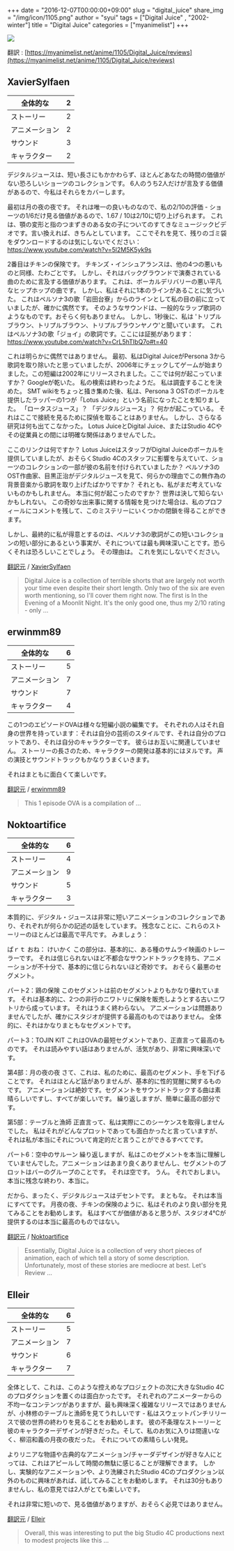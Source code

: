 +++
date = "2016-12-07T00:00:00+09:00"
slug = "digital_juice"
share_img = "/img/icon/1105.png"
author = "syui"
tags = ["Digital Juice" , "2002-winter"]
title = "Digital Juice"
categories = ["myanimelist"]
+++

![](https://myanimelist.cdn-dena.com/images/anime/12/17437.jpg)


<!--more-->

翻訳 : [https://myanimelist.net/anime/1105/Digital_Juice/reviews](https://myanimelist.net/anime/1105/Digital_Juice/reviews)


## XavierSylfaen



全体的な|  2
--- | ---
ストーリー|  2
アニメーション|  2
サウンド|  3
キャラクター|  2

デジタルジュースは、短い長さにもかかわらず、ほとんどあなたの時間の価値がない恐ろしいショーツのコレクションです。  6人のうち2人だけが言及する価値があるので、今私はそれらをカバーします。

最初は月の夜の夜です。 それは唯一の良いものなので、私の2/10の評価 - ショーツの1/6だけ見る価値があるので、1.67 / 10は2/10に切り上げられます。 これは、顎の変形と指のつまずきのある女の子についてのすてきなミュージックビデオです。言い換えれば、きちんとしています。 ここでそれを見て、残りのゴミ袋をダウンロードするのは気にしないでください：https://www.youtube.com/watch?v=5l2M5K5yk9s

2番目はチキンの保険です。 チキンズ・インシュアランスは、他の4つの悪いものと同様、たわごとです。 しかし、それはバックグラウンドで演奏されている曲のために言及する価値があります。 これは、ボーカルデリバリーの悪い平凡なヒップホップの曲です。 しかし、私はそれに1本のラインがあることに気づいた。 これはペルソナ3の歌「岩田台寮」からのラインとして私の目の前に立っていましたが、確かに偶然です。 そのようなサウンドは、一般的なラップ歌詞のようなものです。おそらく何もありません。 しかし、1秒後に、私は 'トリプルブラウン、トリプルブラウン、トリプルブラウンヤノウ'と聞いています。 これはペルソナ3の歌「ジョイ」の歌詞です。ここには証拠があります：https://www.youtube.com/watch?v=CrL5hTIbQ7o#t=40

これは明らかに偶然ではありません。 最初、私はDigital JuiceがPersona 3から歌詞を取り除いたと思っていましたが、2006年にチェックしてゲームが始まりました。この短編は2002年にリリースされました。ここでは何が起こっていますか？ Googleが乾いた。 私の検索は終わったようだ。 私は調査することを決めた。  SMT wikiをちょっと掻き集めた後、私は、Persona 3 OSTのボーカルを提供したラッパーの1つが「Lotus Juice」という名前になったことを知りました。  「ロータスジュース」？  「デジタルジュース」？ 何かが起こっている。 それはここで接続を見るために探偵を取ることはありません。 しかし、さらなる研究は何も出てこなかった。  Lotus JuiceとDigital Juice、またはStudio 4Cやその従業員との間には明確な関係はありませんでした。 

ここのリンクは何ですか？  Lotus JuiceはスタッフがDigital Juiceのボーカルを提供していましたが、おそらくStudio 4Cのスタッフに影響を与えていて、ショーツのコレクションの一部が彼の名前を付けられていましたか？ ペルソナ3のOST作曲家、目黒正治がデジタルジュースを見て、何らかの理由でこの無作為の背景音楽から歌詞を取り上げたばかりですか？ それとも、私がまだ考えていないものかもしれません。 本当に何が起こったのですか？ 世界は決して知らないかもしれない。 この奇妙な出来事に関する情報を見つけた場合は、私のプロフィールにコメントを残して、このミステリーにいくつかの閉鎖を得ることができます。

しかし、最終的に私が得意とするのは、ペルソナ3の歌詞がこの短いコレクションの短い部分にあるという事実が、それについては最も興味深いことです。恐らくそれは恐ろしいことでしょう。 その理由は。 これを気にしないでください。

[翻訳元](https://myanimelist.net/reviews.php?id=157809) / [XavierSylfaen](https://myanimelist.net/profile/XavierSylfaen/reviews)


> Digital Juice is a collection of terrible shorts that are largely not worth your time even despite their short length. Only two of the six are even worth mentioning, so I'll cover them right now.    The first is In the Evening of a Moonlit Night. It's the only good one, thus my 2/10 rating - only  ...

## erwinmm89



全体的な|  6
--- | ---
ストーリー|  5
アニメーション|  7
サウンド|  7
キャラクター|  4

この1つのエピソードOVAは様々な短編小説の編集です。 それぞれの人はそれ自身の世界を持っています：それは自分の芸術のスタイルです、それは自分のプロットであり、それは自分のキャラクターです。 彼らはお互いに関連していません。 ストーリーの長さのため、キャラクターの開発は基本的にはヌルです。 声の演技とサウンドトラックもかなりうまくいきます。

それはまともに面白くて楽しいです。

[翻訳元](https://myanimelist.net/reviews.php?id=8425) / [erwinmm89](https://myanimelist.net/profile/erwinmm89/reviews)


> This 1 episode OVA is a compilation of ...

## Noktoartifice



全体的な|  6
--- | ---
ストーリー|  4
アニメーション|  9
サウンド|  5
キャラクター|  3

本質的に、デジタル・ジュースは非常に短いアニメーションのコレクションであり、それぞれが何らかの記述の話をしています。 残念なことに、これらのストーリーのほとんどは最高で平凡です。 みましょう：

ぱｒｔ おね： けいかく
この部分は、基本的に、ある種のサムライ映画のトレーラーです。 それは信じられないほど不都合なサウンドトラックを持ち、アニメーションが不十分で、基本的に信じられないほど奇妙です。 おそらく最悪のセグメント。

パート2：鶏の保険
このセグメントは前のセグメントよりもかなり優れています。 それは基本的に、2つの非行のニワトリに保険を販売しようとする古いニワトリから成っています。 それはうまく終わらない。 アニメーションは問題ありませんでしたが、確かにスタジオが提供する最高のものではありません。 全体的に、それはかなりまともなセグメントです。

パート3：TOJIN KIT
これはOVAの最短セグメントであり、正直言って最高のものです。 それは読みやすい話はありませんが、活気があり、非常に興味深いです。

第4部：月の夜の夜
さて、これは、私のために、最高のセグメント、手を下げることです。 それはほとんど話がありませんが、基本的に性的覚醒に関するものです。 アニメーションは絶妙です。セグメントをサウンドトラックする曲は素晴らしいですし、すべてが楽しいです。 繰り返しますが、簡単に最高の部分です。

第5部：テーブルと漁師
正直言って、私は実際にこのシーケンスを取得しませんでした。 私はそれがどんなプロットであっても面白かったと言っていますが、それは私が本当にそれについて肯定的だと言うことができるすべてです。

パート6：空中のサルーン
繰り返しますが、私はこのセグメントを本当に理解していませんでした。アニメーションはあまり良くありませんし、セグメントのプロットはバーのグループのことです。 それは空です。 うん。 それでおしまい。 本当に残念な終わり、本当に。

だから、まったく、デジタルジュースはデセントです。 まともな。 それは本当にすべてです。 月夜の夜、チキンの保険のように、私はそれのより良い部分を見てみることをお勧めします。 私はすべてが価値があると思うが、スタジオ4℃が提供するのは本当に最高のものではない。

[翻訳元](https://myanimelist.net/reviews.php?id=118943) / [Noktoartifice](https://myanimelist.net/profile/Noktoartifice/reviews)


> Essentially, Digital Juice is a collection of very short pieces of animation, each of which tell a story of some description. Unfortunately, most of these stories are mediocre at best. Let's Review ...

## Elleir



全体的な|  6
--- | ---
ストーリー|  5
アニメーション|  7
サウンド|  6
キャラクター|  7

全体として、これは、このような控えめなプロジェクトの次に大きなStudio 4Cのプロダクションを置くのは面白かったです。 それぞれのアニメーターからの不均一なコンテンツがありますが、最も興味深く複雑なリリースではありませんが、小林修のテーブルと漁師を見てうれしいです - 私はスウェットパンチリリースで彼の世界の終わりを見ることをお勧めします。 彼の不条理なストーリーと彼のキャラクターデザインが好きだった。そして、私のお気に入りは間違いなく、柳沼和義の月夜の夜だった。 それについての素晴らしい発見。

よりリニアな物語や古典的なアニメーション/チャーダデザインが好きな人にとっては、これはアピールして時間の無駄に感じることが理解できます。 しかし、実験的なアニメーションや、より洗練されたStudio 4Cのプロダクション以外のものに興味があれば、試してみることをお勧めします。 それは30分もありませんし、私の意見では2人がとても楽しいです。

それは非常に短いので、見る価値がありますが、おそらく必見ではありません。

[翻訳元](https://myanimelist.net/reviews.php?id=85653) / [Elleir](https://myanimelist.net/profile/Elleir/reviews)


> Overall, this was interesting to put the big Studio 4C productions next to modest projects like this ...
